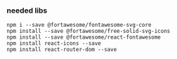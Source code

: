 

### needed libs
    npm i --save @fortawesome/fontawesome-svg-core
    npm install --save @fortawesome/free-solid-svg-icons
    npm install --save @fortawesome/react-fontawesome
    npm install react-icons --save
    npm install react-router-dom --save 
